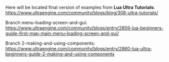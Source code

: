 Here will be located final version of examples from **Lua Ultra Tutorials**: https://www.ultraengine.com/community/blogs/blog/308-ultra-tutorials/

Branch menu-loading-screen-and-gui: https://www.ultraengine.com/community/blogs/entry/2859-lua-beginners-guide-first-map-main-menu-loading-screen-and-gui/ 

Branch 2-making-and-using-components: https://www.ultraengine.com/community/blogs/entry/2860-lua-ultra-beginners-guide-2-making-and-using-components